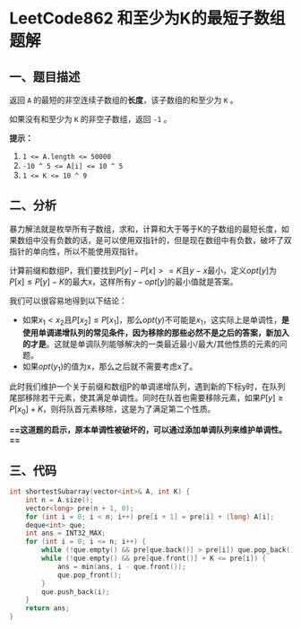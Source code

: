# LeetCode862 和至少为K的最短子数组 题解

## 一、题目描述

返回 `A` 的最短的非空连续子数组的**长度**，该子数组的和至少为 `K` 。

如果没有和至少为 `K` 的非空子数组，返回 `-1` 。

**提示：**

1. `1 <= A.length <= 50000`
2. `-10 ^ 5 <= A[i] <= 10 ^ 5`
3. `1 <= K <= 10 ^ 9`



## 二、分析

暴力解法就是枚举所有子数组，求和，计算和大于等于K的子数组的最短长度，如果数组中没有负数的话，是可以使用双指针的，但是现在数组中有负数，破坏了双指针的单向性，所以不能使用双指针。

计算前缀和数组P，我们要找到$P[y]-P[x]>=K$且$y-x$最小，定义$opt[y]$为$P[x]\le P[y]-K$的最大x，这样所有$y-opt[y]$的最小值就是答案。

我们可以很容易地得到以下结论：

+ 如果$x_1 < x_2$且$P[x_2]\le P[x_1]$，那么$opt(y)$不可能是$x_1$，这实际上是单调性，**是使用单调递增队列的常见条件，因为移除的那些必然不是之后的答案，新加入的才是**。这就是单调队列能够解决的一类最近最小/最大/其他性质的元素的问题。
+ 如果$opt(y_1)$的值为x，那么之后就不需要考虑x了。

此时我们维护一个关于前缀和数组P的单调递增队列，遇到新的下标y时，在队列尾部移除若干元素，使其满足单调性。同时在队首也需要移除元素，如果$P[y]\ge P[x_0]+K$，则将队首元素移除，这是为了满足第二个性质。

**==这道题的启示，原本单调性被破坏的，可以通过添加单调队列来维护单调性。==**



## 三、代码

```c++
int shortestSubarray(vector<int>& A, int K) {
    int n = A.size();
    vector<long> pre(n + 1, 0);
    for (int i = 0; i < n; i++) pre[i + 1] = pre[i] + (long) A[i];
    deque<int> que;
    int ans = INT32_MAX;
    for (int i = 0; i <= n; i++) {
        while (!que.empty() && pre[que.back()] > pre[i]) que.pop_back();
        while (!que.empty() && pre[que.front()] + K <= pre[i]) {
            ans = min(ans, i - que.front());
            que.pop_front();
        }
        que.push_back(i);
    }
    return ans;
}
```

